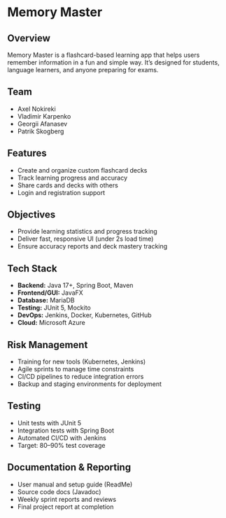 
# Memory Master

## Overview
Memory Master is a flashcard-based learning app that helps users remember information in a fun and simple way. It’s designed for students, language learners, and anyone preparing for exams.

## Team
- Axel Nokireki  
- Vladimir Karpenko  
- Georgii Afanasev  
- Patrik Skogberg  

## Features
- Create and organize custom flashcard decks  
- Track learning progress and accuracy  
- Share cards and decks with others  
- Login and registration support  

## Objectives
- Provide learning statistics and progress tracking  
- Deliver fast, responsive UI (under 2s load time)  
- Ensure accuracy reports and deck mastery tracking  

## Tech Stack
- **Backend:** Java 17+, Spring Boot, Maven  
- **Frontend/GUI:** JavaFX  
- **Database:** MariaDB  
- **Testing:** JUnit 5, Mockito  
- **DevOps:** Jenkins, Docker, Kubernetes, GitHub  
- **Cloud:** Microsoft Azure  

## Risk Management
- Training for new tools (Kubernetes, Jenkins)  
- Agile sprints to manage time constraints  
- CI/CD pipelines to reduce integration errors  
- Backup and staging environments for deployment  

## Testing
- Unit tests with JUnit 5  
- Integration tests with Spring Boot  
- Automated CI/CD with Jenkins  
- Target: 80–90% test coverage  

## Documentation & Reporting
- User manual and setup guide (ReadMe)  
- Source code docs (Javadoc)  
- Weekly sprint reports and reviews  
- Final project report at completion  
